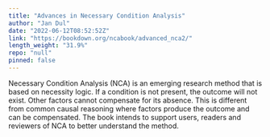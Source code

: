 ```yaml
---
title: "Advances in Necessary Condition Analysis"
author: "Jan Dul"
date: "2022-06-12T08:52:52Z"
link: "https://bookdown.org/ncabook/advanced_nca2/"
length_weight: "31.9%"
repo: "null"
pinned: false
---
```


Necessary Condition Analysis (NCA) is an emerging research method that is based on necessity logic. If a condition is not present, the outcome will not exist. Other factors cannot compensate for its absence. This is different from common causal reasoning where factors produce the outcome and can be compensated. The book intends to support users, readers and reviewers of NCA to better understand the method.

